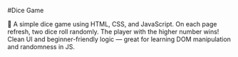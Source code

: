 #Dice Game

🎲 A simple dice game using HTML, CSS, and JavaScript. On each page refresh, two dice roll randomly. The player with the higher number wins! Clean UI and beginner-friendly logic — great for learning DOM manipulation and randomness in JS.
